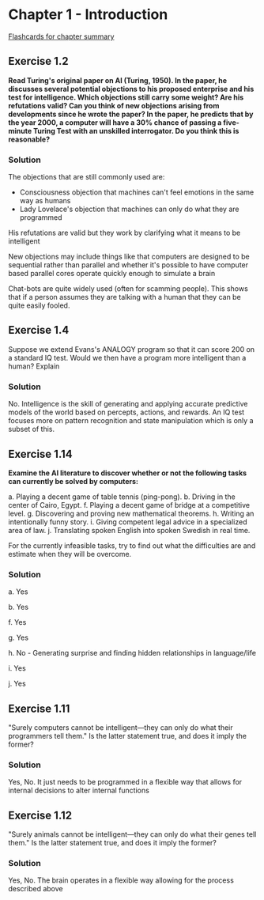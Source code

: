 # Chapter 1 - Introduction #
[Flashcards for chapter summary](http://www.cram.com/flashcards/chapter-1-7503903)

## Exercise 1.2 ##
**Read Turing's original paper on AI (Turing, 1950). In the paper, he discusses several
potential objections to his proposed enterprise and his test for intelligence. Which objections
still carry some weight? Are his refutations valid? Can you think of new objections arising from
developments since he wrote the paper? In the paper, he predicts that by the year 2000, a computer
will have a 30% chance of passing a five-minute Turing Test with an unskilled interrogator. Do
you think this is reasonable?**

### Solution ###
The objections that are still commonly used are:

 - Consciousness objection that machines can't feel emotions in the same way as humans
 - Lady Lovelace's objection that machines can only do what they are programmed

His refutations are valid but they work by clarifying what it means to be intelligent

New objections may include things like that computers are designed to be sequential rather than parallel
and whether it's possible to have computer based parallel cores operate quickly enough to simulate a brain

Chat-bots are quite widely used (often for scamming people). This shows that if a person assumes they
are talking with a human that they can be quite easily fooled.


## Exercise 1.4 ##
Suppose we extend Evans's ANALOGY program so that it can score 200 on a standard IQ
test. Would we then have a program more intelligent than a human? Explain

### Solution ###
No. Intelligence is the skill of generating and applying accurate predictive models of the world
based on percepts, actions, and rewards. An IQ test focuses more on pattern recognition and state manipulation
which is only a subset of this.


## Exercise 1.14 ##
**Examine the AI literature to discover whether or not the following tasks can currently be
solved by computers:**

a. Playing a decent game of table tennis (ping-pong).
b. Driving in the center of Cairo, Egypt.
f. Playing a decent game of bridge at a competitive level.
g. Discovering and proving new mathematical theorems.
h. Writing an intentionally funny story.
i. Giving competent legal advice in a specialized area of law.
j. Translating spoken English into spoken Swedish in real time.

For the currently infeasible tasks, try to find out what the difficulties are and estimate when they
will be overcome.

### Solution ###
a. Yes

b. Yes

f. Yes

g. Yes

h. No - Generating surprise and finding hidden relationships in language/life

i. Yes

j. Yes


## Exercise 1.11 ##
"Surely computers cannot be intelligent—they can only do what their programmers tell
them." Is the latter statement true, and does it imply the former?

### Solution ###
Yes, No. It just needs to be programmed in a flexible way that allows for internal decisions to alter internal functions


## Exercise 1.12 ##
"Surely animals cannot be intelligent—they can only do what their genes tell them." Is
the latter statement true, and does it imply the former?

### Solution ###
Yes, No. The brain operates in a flexible way allowing for the process described above
